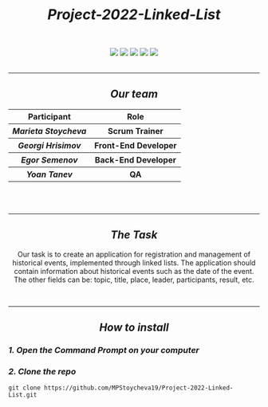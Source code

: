 <h1 align="center"><i>Project-2022-Linked-List</i></h1>
<br>
<!--<p align="center"><img src="logo" width="200" height="200" alt="Rolling in the Heap"></p><br>-->
 <p align = "center">
   <img src = "https://img.shields.io/github/languages/count/MPStoycheva19/Project-2022-Linked-List?style=for-the-badge">
   <img src = "https://img.shields.io/github/contributors/MPStoycheva19/Project-2022-Linked-List?style=for-the-badge">
   <img src = "https://img.shields.io/github/repo-size/MPStoycheva19/Project-2022-Linked-List?style=for-the-badge">
   <img src = "https://img.shields.io/github/last-commit/MPStoycheva19/Project-2022-Linked-List?style=for-the-badge">
   <img src = "https://img.shields.io/github/languages/top/MPStoycheva19/Project-2022-Linked-List?style=for-the-badge">
<br><br><hr>
<h2 align="center"><i>Our team</i></h2>
<table align="center">
  <tr>
    <th>Participant</th>
    <th>Role</th>
  </tr>
  <tr>
    <th><i>Marieta Stoycheva</i></th>
    <th>Scrum Trainer</th>
  </tr>
  <tr>
    <th><i>Georgi Hrisimov</i></th>
    <th>Front-End Developer</th>
  </tr>
  <tr>
    <th><i>Egor Semenov</i></th>
    <th>Back-End Developer</th>
  </tr>
  <tr>
    <th><i>Yoan Tanev</i></th>
    <th>QA</th>
  </tr>
</table>
<br><br><hr>
<h2 align="center"><i>The Task</i></h2>
<p align="center">Our task is to create an application for registration and management of historical events, implemented through linked lists.
The application should contain information about historical events such as
the date of the event. The other fields can
be: topic, title, place, leader, participants, result, etc.</p>
<br><hr>
<h2 align="center"><i>How to install</i></h2>
<h3><i>1. Open the Command Prompt on your computer</i></h3>
<h3><i>2. Clone the repo</i></h3>

```
git clone https://github.com/MPStoycheva19/Project-2022-Linked-List.git
```